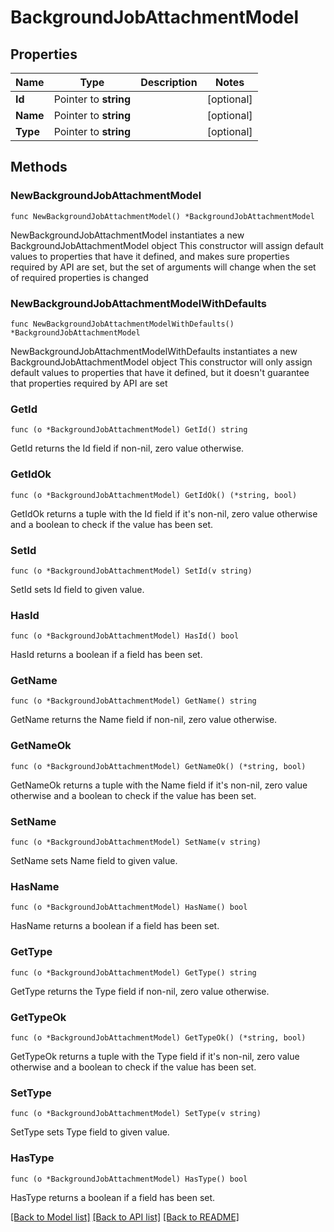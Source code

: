 # BackgroundJobAttachmentModel

## Properties

Name | Type | Description | Notes
------------ | ------------- | ------------- | -------------
**Id** | Pointer to **string** |  | [optional] 
**Name** | Pointer to **string** |  | [optional] 
**Type** | Pointer to **string** |  | [optional] 

## Methods

### NewBackgroundJobAttachmentModel

`func NewBackgroundJobAttachmentModel() *BackgroundJobAttachmentModel`

NewBackgroundJobAttachmentModel instantiates a new BackgroundJobAttachmentModel object
This constructor will assign default values to properties that have it defined,
and makes sure properties required by API are set, but the set of arguments
will change when the set of required properties is changed

### NewBackgroundJobAttachmentModelWithDefaults

`func NewBackgroundJobAttachmentModelWithDefaults() *BackgroundJobAttachmentModel`

NewBackgroundJobAttachmentModelWithDefaults instantiates a new BackgroundJobAttachmentModel object
This constructor will only assign default values to properties that have it defined,
but it doesn't guarantee that properties required by API are set

### GetId

`func (o *BackgroundJobAttachmentModel) GetId() string`

GetId returns the Id field if non-nil, zero value otherwise.

### GetIdOk

`func (o *BackgroundJobAttachmentModel) GetIdOk() (*string, bool)`

GetIdOk returns a tuple with the Id field if it's non-nil, zero value otherwise
and a boolean to check if the value has been set.

### SetId

`func (o *BackgroundJobAttachmentModel) SetId(v string)`

SetId sets Id field to given value.

### HasId

`func (o *BackgroundJobAttachmentModel) HasId() bool`

HasId returns a boolean if a field has been set.

### GetName

`func (o *BackgroundJobAttachmentModel) GetName() string`

GetName returns the Name field if non-nil, zero value otherwise.

### GetNameOk

`func (o *BackgroundJobAttachmentModel) GetNameOk() (*string, bool)`

GetNameOk returns a tuple with the Name field if it's non-nil, zero value otherwise
and a boolean to check if the value has been set.

### SetName

`func (o *BackgroundJobAttachmentModel) SetName(v string)`

SetName sets Name field to given value.

### HasName

`func (o *BackgroundJobAttachmentModel) HasName() bool`

HasName returns a boolean if a field has been set.

### GetType

`func (o *BackgroundJobAttachmentModel) GetType() string`

GetType returns the Type field if non-nil, zero value otherwise.

### GetTypeOk

`func (o *BackgroundJobAttachmentModel) GetTypeOk() (*string, bool)`

GetTypeOk returns a tuple with the Type field if it's non-nil, zero value otherwise
and a boolean to check if the value has been set.

### SetType

`func (o *BackgroundJobAttachmentModel) SetType(v string)`

SetType sets Type field to given value.

### HasType

`func (o *BackgroundJobAttachmentModel) HasType() bool`

HasType returns a boolean if a field has been set.


[[Back to Model list]](../README.md#documentation-for-models) [[Back to API list]](../README.md#documentation-for-api-endpoints) [[Back to README]](../README.md)


